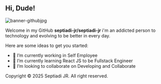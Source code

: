 ## Hi, Dude!

![banner-githubjpg](https://github.com/user-attachments/assets/ab553e78-a378-4e49-adb2-f8dbd9657618)

Welcome in my GitHub **septiadi-jr/septiadi-jr** i'm an addicted person to technology and evolving to be better in every day.

Here are some ideas to get you started:

- 🔭 I’m currently working in Self Employee
- 🌱 I’m currently learning React JS to be Fullstack Engineer
- 👯 I’m looking to collaborate on Developing and Collaborate

Copyright &copy; 2025 Septiadi JR. All right reserved.
